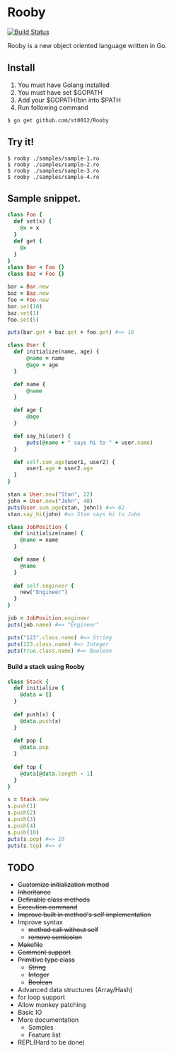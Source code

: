 # Rooby

[![Build Status](https://travis-ci.org/st0012/Rooby.svg?branch=master)](https://travis-ci.org/st0012/Rooby)

Rooby is a new object oriented language written in Go.

## Install

1. You must have Golang installed
2. You must have set $GOPATH
3. Add your $GOPATH/bin into $PATH
4. Run following command 

```
$ go get github.com/st0012/Rooby
```

## Try it!
```
$ rooby ./samples/sample-1.ro
$ rooby ./samples/sample-2.ro
$ rooby ./samples/sample-3.ro
$ rooby ./samples/sample-4.ro
```

##  Sample snippet.
```ruby
class Foo {
  def set(x) {
    @x = x
  }
  def get {
    @x
  }
}
class Bar < Foo {}
class Baz < Foo {}

bar = Bar.new
baz = Baz.new
foo = Foo.new
bar.set(10)
baz.set(1)
foo.set(5)

puts(bar.get + baz.get + foo.get) #=> 16
```

```ruby
class User {
  def initialize(name, age) {
      @name = name
      @age = age
  }

  def name {
      @name
  }

  def age {
      @age
  }

  def say_hi(user) {
      puts(@name + " says hi to " + user.name)
  }

  def self.sum_age(user1, user2) {
      user1.age + user2.age
  }
}

stan = User.new("Stan", 22)
john = User.new("John", 40)
puts(User.sum_age(stan, john)) #=> 62
stan.say_hi(john) #=> Stan says hi to John
```

```ruby
class JobPosition {
  def initialize(name) {
    @name = name
  }

  def name {
    @name
  }
    
  def self.engineer {
    new("Engineer")
  }
}

job = JobPosition.engineer
puts(job.name) #=> "Engineer"
```


```ruby
puts("123".class.name) #=> String
puts(123.class.name) #=> Integer
puts(true.class.name) #=> Boolean
```

#### Build a stack using Rooby

```ruby
class Stack {
  def initialize {
    @data = []
  }
    
  def push(x) {
    @data.push(x)
  }
    
  def pop {
    @data.pop
  }
    
  def top {
    @data[@data.length - 1]
  }
}

s = Stack.new
s.push(1)
s.push(2)
s.push(3)
s.push(4)
s.push(10)
puts(s.pop) #=> 10
puts(s.top) #=> 4
```

## TODO

- ~~Customize initialization method~~
- ~~Inheritance~~
- ~~Definable class methods~~
- ~~Execution command~~
- ~~Improve built in method's self implementation~~ 
- Improve syntax
    - ~~method call without self~~
    - ~~remove semicolon~~
- ~~Makefile~~
- ~~Comment support~~
- ~~Primitive type class~~
    - ~~String~~
    - ~~Integer~~
    - ~~Boolean~~
- Advanced data structures (Array/Hash)
- for loop support
- Allow monkey patching
- Basic IO
- More documentation
    - Samples
    - Feature list
- REPL(Hard to be done)
